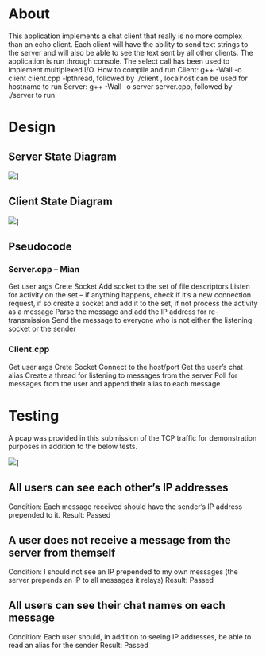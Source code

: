 # About
This application implements a chat client that really is no more complex than an echo client. Each client will have the ability to send text strings to the server and will also be able to see the text sent by all other clients. The application is run through console. The select call has been used to implement multiplexed I/O.
How to compile and run
Client: g++ -Wall -o client client.cpp -lpthread, followed by ./client <hostname>, localhost can be used for hostname to run
Server: g++ -Wall -o server server.cpp, followed by ./server to run

# Design
## Server State Diagram

![]('Images/ServerStateDiagram.png')]

## Client State Diagram

![]('Images/ClientStateDiagram.png')]


## Pseudocode

### Server.cpp – Mian
Get user args
Crete Socket
Add socket to the set of file descriptors
Listen for activity on the set – if anything happens, check if it’s a new connection request, if so create a socket and add it to the set, if not process the activity as a message
Parse the message and add the IP address for re-transmission
Send the message to everyone who is not either the listening socket or the sender

### Client.cpp
Get user args
Crete Socket
Connect to the host/port
Get the user’s chat alias
Create a thread for listening to messages from the server
Poll for messages from the user and append their alias to each message

# Testing
A pcap was provided in this submission of the TCP traffic for demonstration purposes in addition to the below tests.

![]('Images/Testing.png')]

## All users can see each other’s IP addresses
Condition: Each message received should have the sender’s IP address prepended to it.
Result: Passed

## A user does not receive a message from the server from themself
Condition: I should not see an IP prepended to my own messages (the server prepends an IP to all messages it relays)
Result: Passed

## All users can see their chat names on each message
Condition: Each user should, in addition to seeing IP addresses, be able to read an alias for the sender
Result: Passed
